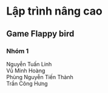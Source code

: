 # Lập trình nâng cao
## Game Flappy bird
### Nhóm 1
Nguyễn Tuấn Linh  
Vũ Minh Hoàng  
Phùng Nguyễn Tiến Thành  
Trần Công Hưng
